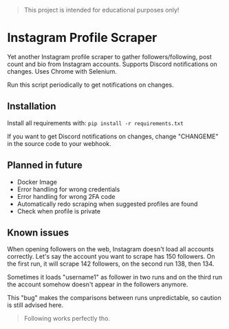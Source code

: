 > This project is intended for educational purposes only! 

# Instagram Profile Scraper
Yet another Instagram profile scraper to gather followers/following, post count and bio from Instagram accounts.
Supports Discord notifications on changes. Uses Chrome with Selenium.

Run this script periodically to get notifications on changes.

## Installation
Install all requirements with:
`pip install -r requirements.txt`

If you want to get Discord notifications on changes, change "CHANGEME" in the source code to your webhook.

## Planned in future
- Docker Image
- Error handling for wrong credentials
- Error handling for wrong 2FA code
- Automatically redo scraping when suggested profiles are found
- Check when profile is private

## Known issues
When opening followers on the web, Instagram doesn't load all accounts correctly. Let's say the account you want to scrape has 150 followers. On the first run, it will scrape 142 followers, on the second run 138, then 134. 

Sometimes it loads "username1" as follower in two runs and on the third run the account somehow doesn't appear in the followers anymore. 

This "bug" makes the comparisons between runs unpredictable, so caution is still advised here.

> Following works perfectly tho.